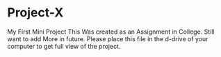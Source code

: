 # Project-X
My First Mini Project
This Was created as an Assignment in College. Still want to add More in future.
Please place this file in the d-drive of your computer to get full view of the project.
